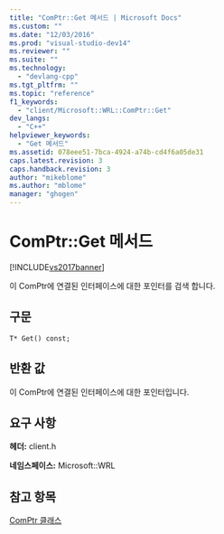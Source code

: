 ```yaml
---
title: "ComPtr::Get 메서드 | Microsoft Docs"
ms.custom: ""
ms.date: "12/03/2016"
ms.prod: "visual-studio-dev14"
ms.reviewer: ""
ms.suite: ""
ms.technology: 
  - "devlang-cpp"
ms.tgt_pltfrm: ""
ms.topic: "reference"
f1_keywords: 
  - "client/Microsoft::WRL::ComPtr::Get"
dev_langs: 
  - "C++"
helpviewer_keywords: 
  - "Get 메서드"
ms.assetid: 078eee51-7bca-4924-a74b-cd4f6a05de31
caps.latest.revision: 3
caps.handback.revision: 3
author: "mikeblome"
ms.author: "mblome"
manager: "ghogen"
---
```

# ComPtr::Get 메서드
[!INCLUDE[vs2017banner](../assembler/inline/includes/vs2017banner.md)]

이 ComPtr에 연결된 인터페이스에 대한 포인터를 검색 합니다.  
  
## 구문  
  
```  
T* Get() const;  
```  
  
## 반환 값  
 이 ComPtr에 연결된 인터페이스에 대한 포인터입니다.  
  
## 요구 사항  
 **헤더:** client.h  
  
 **네임스페이스:** Microsoft::WRL  
  
## 참고 항목  
 [ComPtr 클래스](../windows/comptr-class.md)